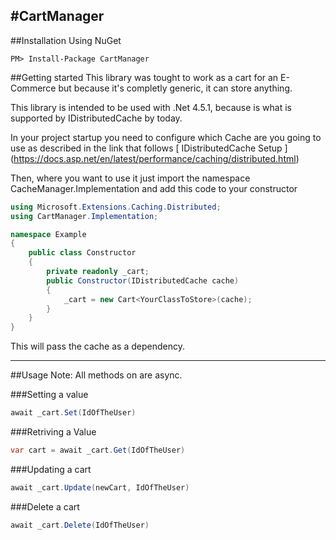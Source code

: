 #CartManager
------
##Installation
Using NuGet

`PM> Install-Package CartManager`

##Getting started
This library was tought to work as a cart for an E-Commerce but because it's completly generic, it can store anything.

This library is intended to be used with .Net 4.5.1, because is what is supported by IDistributedCache by today.

In your project startup you need to configure which Cache are you going to use as described in the link that follows [ IDistributedCache Setup ] (https://docs.asp.net/en/latest/performance/caching/distributed.html)

Then, where you want to use it just import the namespace CacheManager.Implementation and add this code to your constructor

```C#
using Microsoft.Extensions.Caching.Distributed;
using CartManager.Implementation;

namespace Example
{
    public class Constructor
    {
        private readonly _cart;
        public Constructor(IDistributedCache cache)
        {
            _cart = new Cart<YourClassToStore>(cache);
        }
    }
}
```

This will pass the cache as a dependency.

---
##Usage
Note: All methods on are async.

###Setting a value

```C#
await _cart.Set(IdOfTheUser)
```

###Retriving a Value

```C#
var cart = await _cart.Get(IdOfTheUser)
```


###Updating a cart
```C#
await _cart.Update(newCart, IdOfTheUser)
```

###Delete a cart
```C#
await _cart.Delete(IdOfTheUser)
```